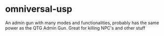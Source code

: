 # omniversal-usp
An admin gun with many modes and functionalities, probably has the same power as the QTG Admin Gun. Great for killing NPC's and other stuff
